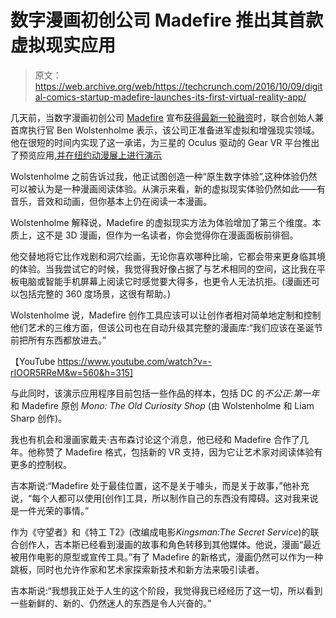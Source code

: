 # 数字漫画初创公司 Madefire 推出其首款虚拟现实应用 

> 原文：<https://web.archive.org/web/https://techcrunch.com/2016/10/09/digital-comics-startup-madefire-launches-its-first-virtual-reality-app/>

几天前，当数字漫画初创公司 [Madefire](https://web.archive.org/web/20230128142353/http://www.madefire.com/) 宣布[获得最新一轮融资](https://web.archive.org/web/20230128142353/https://techcrunch.com/2016/10/05/madefire-series-b/)时，联合创始人兼首席执行官 Ben Wolstenholme 表示，该公司正准备进军虚拟和增强现实领域。他在很短的时间内实现了这一承诺，为三星的 Oculus 驱动的 Gear VR 平台推出了预览应用[,并在纽约动漫展上进行演示](https://web.archive.org/web/20230128142353/https://www.oculus.com/experiences/gear-vr/1214584621926197/)

Wolstenholme 之前告诉过我，他正试图创造一种“原生数字体验”,这种体验仍然可以被认为是一种漫画阅读体验。从演示来看，新的虚拟现实体验仍然如此——有音乐，音效和动画，但你基本上仍在阅读一本漫画。

Wolstenholme 解释说，Madefire 的虚拟现实方法为体验增加了第三个维度。本质上，这不是 3D 漫画，但作为一名读者，你会觉得你在漫画面板前徘徊。

他交替地将它比作戏剧和洞穴绘画，无论你喜欢哪种比喻，它都会带来更身临其境的体验。当我尝试它的时候，我觉得我好像占据了与艺术相同的空间，这比我在平板电脑或智能手机屏幕上阅读它时感觉要大得多，也更令人无法抗拒。(漫画还可以包括完整的 360 度场景，这很有帮助。)

Wolstenholme 说，Madefire 创作工具应该可以让创作者相对简单地定制和控制他们艺术的三维方面，但该公司也在自动升级其完整的漫画库:“我们应该在圣诞节前把所有东西都放进去。”

【YouTube https://www.youtube.com/watch?v=-rIOOR5RReM&w=560&h=315]

与此同时，该演示应用程序目前包括一些作品的样本，包括 DC 的*不公正:第一年*和 Madefire 原创 *Mono: The Old Curiosity Shop* (由 Wolstenholme 和 Liam Sharp 创作)。

我也有机会和漫画家戴夫·吉布森讨论这个消息，他已经和 Madefire 合作了几年。他称赞了 Madefire 格式，包括新的 VR 支持，因为它让艺术家对阅读体验有更多的控制权。

吉本斯说:“Madefire 处于最佳位置，这不是关于噱头，而是关于故事，”他补充说，“每个人都可以使用[创作]工具，所以制作自己的东西没有障碍。这对我来说是一件光荣的事情。”

作为《守望者》和《特工 T2》(改编成电影*Kingsman:The Secret Service*)的联合创作人，吉本斯已经看到漫画的故事和角色转移到其他媒体。他说，漫画“最近被用作电影的原型或宣传工具。”有了 Madefire 的新格式，漫画仍然可以作为一种跳板，同时也允许作家和艺术家探索新技术和新方法来吸引读者。

吉本斯说:“我想我正处于人生的这个阶段，我觉得我已经经历了这一切，所以看到一些新鲜的、新的、仍然迷人的东西是令人兴奋的。”